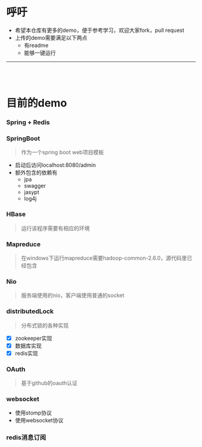 # 呼吁
- 希望本仓库有更多的demo，便于参考学习，欢迎大家fork，pull request
- 上传的demo需要满足以下两点
    - 有readme
    - 能够一键运行
---
<BR><BR>

# 目前的demo
### Spring + Redis

###  SpringBoot
> 作为一个spring boot web项目模板
- 启动后访问localhost:8080/admin
- 额外包含的依赖有
  - jpa
  - swagger
  - jasypt
  - log4j
  
###  HBase
> 运行该程序需要有相应的环境

###  Mapreduce
> 在windows下运行mapreduce需要hadoop-common-2.6.0，源代码里已经包含

###  Nio
> 服务端使用的nio，客户端使用普通的socket

###  distributedLock
> 分布式锁的各种实现
- [x] zookeeper实现
- [x] 数据库实现
- [x] redis实现 

### OAuth
> 基于github的oauth认证

### websocket
- 使用stomp协议
- 使用websocket协议

### redis消息订阅